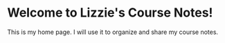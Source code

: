 # Welcome to Lizzie's Course Notes!

This is my home page. I will use it to organize and share my course notes.